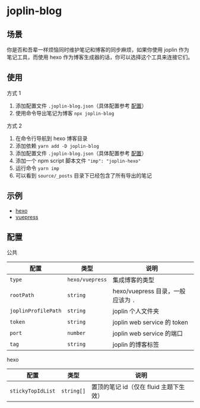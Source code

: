 # joplin-blog

## 场景

你是否和吾辈一样烦恼同时维护笔记和博客的同步麻烦，如果你使用 joplin 作为笔记工具，而使用 hexo 作为博客生成器的话，你可以选择这个工具来连接它们。

## 使用

方式 1

1. 添加配置文件 `.joplin-blog.json`（具体配置参考 [配置](#配置)）
2. 使用命令导出笔记为博客 `npx joplin-blog`

方式 2

1. 在命令行导航到 hexo 博客目录
2. 添加依赖 `yarn add -D joplin-blog`
3. 添加配置文件 `.joplin-blog.json`（具体配置参考 [配置](#配置)）
4. 添加一个 npm script 脚本文件 `"imp": "joplin-hexo"`
5. 运行命令 `yarn imp`
6. 可以看到 `source/_posts` 目录下已经包含了所有导出的笔记

## 示例

- [hexo](https://github.com/rxliuli/joplin-blog/tree/master/tutorials/hexo-example)
- [vuepress](https://github.com/rxliuli/joplin-blog/tree/master/tutorials/vuepress-example)

## 配置

公共

| 配置                | 类型            | 说明                               |
| ------------------- | --------------- | ---------------------------------- |
| `type`              | `hexo/vuepress` | 集成博客的类型                     |
| `rootPath`          | `string`        | hexo/vuepress 目录，一般应该为 `.` |
| `joplinProfilePath` | `string`        | joplin 个人文件夹                  |
| `token`             | `string`        | joplin web service 的 token        |
| `port`              | `number`        | joplin web service 的端口          |
| `tag`               | `string`        | joplin 的博客标签                  |

hexo

| 配置              | 类型       | 说明                                   |
| ----------------- | ---------- | -------------------------------------- |
| `stickyTopIdList` | `string[]` | 置顶的笔记 id（仅在 fluid 主题下生效） |
